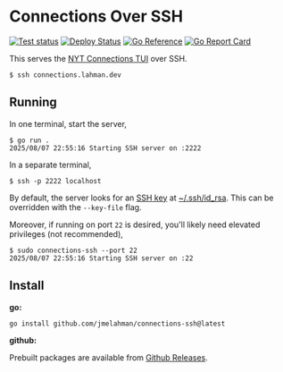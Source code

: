 # Connections Over SSH

[![Test status](https://github.com/jmelahman/connections-ssh/actions/workflows/test.yml/badge.svg)](https://github.com/jmelahman/connections-ssh/actions)
[![Deploy Status](https://github.com/jmelahman/connections-ssh/actions/workflows/release.yml/badge.svg)](https://github.com/jmelahman/connections-ssh/actions)
[![Go Reference](https://pkg.go.dev/badge/github.com/jmelahman/connections-ssh.svg)](https://pkg.go.dev/github.com/jmelahman/connections-ssh)
[![Go Report Card](https://goreportcard.com/badge/github.com/jmelahman/connections-ssh)](https://goreportcard.com/report/github.com/jmelahman/connections-ssh)

This serves the [NYT Connections TUI](https://github.com/jmelahman/connections) over SSH.

```shell
$ ssh connections.lahman.dev
```

## Running

In one terminal, start the server,

```shell
$ go run .
2025/08/07 22:55:16 Starting SSH server on :2222
```

In a separate terminal,

```shell
$ ssh -p 2222 localhost
```

By default, the server looks for an [SSH key](https://wiki.archlinux.org/title/SSH_keys) at [~/.ssh/id_rsa](https://github.com/jmelahman/connections-ssh/blob/12b9ba7d3ec6059a349d23ea85e7b948b16517a1/main.go#L32).
This can be overridden with the `--key-file` flag.

Moreover, if running on port `22` is desired, you'll likely need elevated privileges (not recommended),

```shell
$ sudo connections-ssh --port 22
2025/08/07 22:55:16 Starting SSH server on :22
```

## Install

**go:**

```shell
go install github.com/jmelahman/connections-ssh@latest
```

**github:**

Prebuilt packages are available from [Github Releases](https://github.com/jmelahman/connections-ssh/releases).
